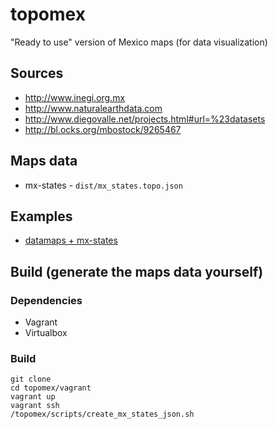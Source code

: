 # topomex
"Ready to use" version of Mexico maps (for data visualization)

## Sources
* http://www.inegi.org.mx
* http://www.naturalearthdata.com
* http://www.diegovalle.net/projects.html#url=%23datasets
* http://bl.ocks.org/mbostock/9265467

## Maps data
* mx-states - `dist/mx_states.topo.json`

## Examples
* [datamaps + mx-states](http://rawgit.com/josketres/topomex/master/examples/datamaps-mx_states.html)

## Build (generate the maps data yourself)

### Dependencies
* Vagrant
* Virtualbox

### Build

    git clone 
    cd topomex/vagrant
    vagrant up
    vagrant ssh
    /topomex/scripts/create_mx_states_json.sh
